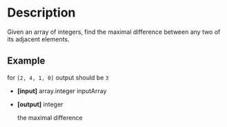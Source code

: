 # Description

Given an array of integers, find the maximal difference between any two of its adjacent elements.

## Example

for `[2, 4, 1, 0]` output should be `3`

- **[input]** array.integer inputArray

- **[output]** integer

  the maximal difference
